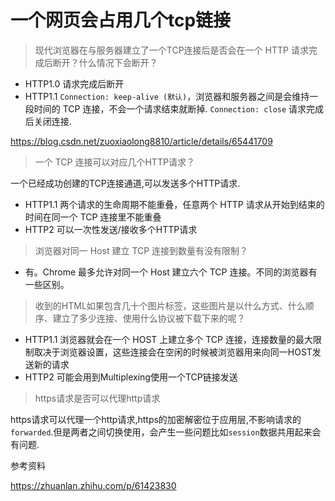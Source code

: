 # 一个网页会占用几个tcp链接

>现代浏览器在与服务器建立了一个TCP连接后是否会在一个 HTTP 请求完成后断开？什么情况下会断开？

 - HTTP1.0  请求完成后断开
 - HTTP1.1 `Connection: keep-alive (默认)`，浏览器和服务器之间是会维持一段时间的 TCP 连接，不会一个请求结束就断掉. `Connection: close` 请求完成后关闭连接.
 
https://blog.csdn.net/zuoxiaolong8810/article/details/65441709 
    
>一个 TCP 连接可以对应几个HTTP请求？

一个已经成功创建的TCP连接通道,可以发送多个HTTP请求.

 - HTTP1.1 两个请求的生命周期不能重叠，任意两个 HTTP 请求从开始到结束的时间在同一个 TCP 连接里不能重叠
 - HTTP2  可以一次性发送/接收多个HTTP请求

>浏览器对同一 Host 建立 TCP 连接到数量有没有限制？

 - 有。Chrome 最多允许对同一个 Host 建立六个 TCP 连接。不同的浏览器有一些区别。

>收到的HTML如果包含几十个图片标签，这些图片是以什么方式、什么顺序、建立了多少连接、使用什么协议被下载下来的呢？

 - HTTP1.1 浏览器就会在一个 HOST 上建立多个 TCP 连接，连接数量的最大限制取决于浏览器设置，这些连接会在空闲的时候被浏览器用来向同一HOST发送新的请求
 - HTTP2   可能会用到Multiplexing使用一个TCP链接发送

>https请求是否可以代理http请求

https请求可以代理一个http请求,https的加密解密位于应用层,不影响请求的`forwarded`.但是两者之间切换使用，会产生一些问题比如`session`数据共用起来会有问题. 

参考资料

https://zhuanlan.zhihu.com/p/61423830